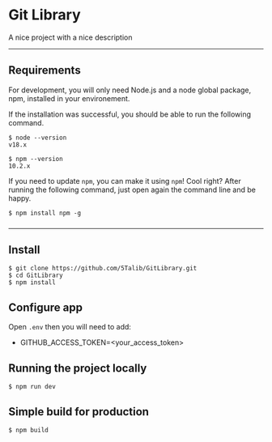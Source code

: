 # Git Library

A nice project with a nice description

---
## Requirements

For development, you will only need Node.js and a node global package, npm, installed in your environement.

If the installation was successful, you should be able to run the following command.

    $ node --version
    v18.x

    $ npm --version
    10.2.x

If you need to update `npm`, you can make it using `npm`! Cool right? After running the following command, just open again the command line and be happy.

    $ npm install npm -g

###

---

## Install

    $ git clone https://github.com/5Talib/GitLibrary.git
    $ cd GitLibrary
    $ npm install

## Configure app

Open `.env` then you will need to add:

- GITHUB_ACCESS_TOKEN=<your_access_token>

## Running the project locally

    $ npm run dev

## Simple build for production

    $ npm build
